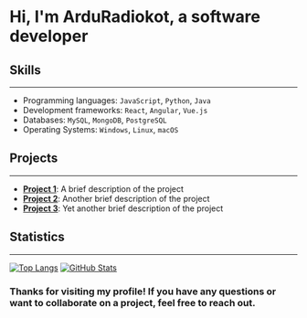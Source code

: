
# Hi, I'm ArduRadiokot, a software developer 

## Skills
----------

* Programming languages: `JavaScript`, `Python`, `Java`
* Development frameworks: `React`, `Angular`, `Vue.js`
* Databases: `MySQL`, `MongoDB`, `PostgreSQL`
* Operating Systems: `Windows`, `Linux`, `macOS`

## Projects
------------

* [**Project 1**](https://github.com/your-username/project-1): A brief description of the project
* [**Project 2**](https://github.com/your-username/project-2): Another brief description of the project
* [**Project 3**](https://github.com/your-username/project-3): Yet another brief description of the project

## Statistics
--------------

[![Top Langs](https://github-readme-stats.vercel.app/api/top-langs/?username=ArduRadioKot&layout=compact)](https://github.com/ArduRadioKot) [![GitHub Stats](https://github-readme-stats.vercel.app/api?username=ArduRadioKot&show_icons=true)](https://github.com/ArduRadioKot)

### Thanks for visiting my profile! If you have any questions or want to collaborate on a project, feel free to reach out.
